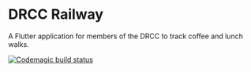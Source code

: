 # DRCC Railway

A Flutter application for members of the DRCC to track coffee and lunch walks.

[![Codemagic build status](https://api.codemagic.io/apps/5de30091965e642115d88834/5de30091965e642115d88833/status_badge.svg)](https://codemagic.io/apps/5de30091965e642115d88834/5de30091965e642115d88833/latest_build)
